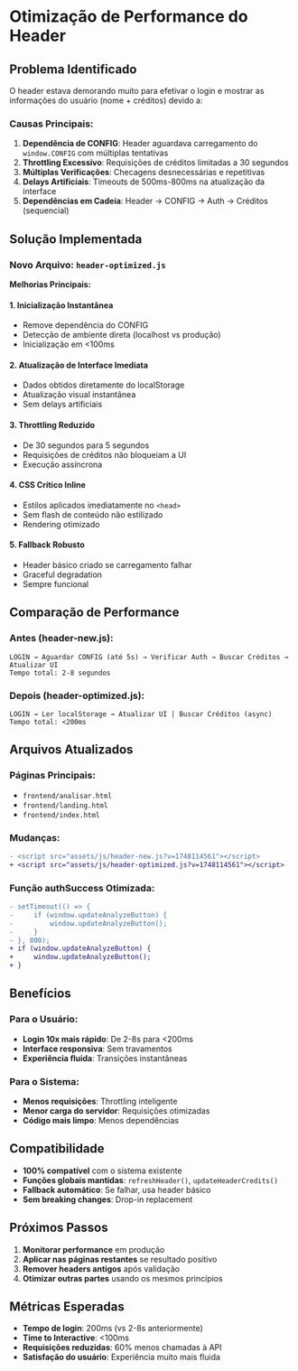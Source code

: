# Otimização de Performance do Header

## Problema Identificado

O header estava demorando muito para efetivar o login e mostrar as informações do usuário (nome + créditos) devido a:

### Causas Principais:

1. **Dependência de CONFIG**: Header aguardava carregamento do `window.CONFIG` com múltiplas tentativas
2. **Throttling Excessivo**: Requisições de créditos limitadas a 30 segundos
3. **Múltiplas Verificações**: Checagens desnecessárias e repetitivas
4. **Delays Artificiais**: Timeouts de 500ms-800ms na atualização da interface
5. **Dependências em Cadeia**: Header → CONFIG → Auth → Créditos (sequencial)

## Solução Implementada

### Novo Arquivo: `header-optimized.js`

**Melhorias Principais:**

#### 1. **Inicialização Instantânea**
- Remove dependência do CONFIG
- Detecção de ambiente direta (localhost vs produção)
- Inicialização em <100ms

#### 2. **Atualização de Interface Imediata**
- Dados obtidos diretamente do localStorage
- Atualização visual instantânea
- Sem delays artificiais

#### 3. **Throttling Reduzido**
- De 30 segundos para 5 segundos
- Requisições de créditos não bloqueiam a UI
- Execução assíncrona

#### 4. **CSS Crítico Inline**
- Estilos aplicados imediatamente no `<head>`
- Sem flash de conteúdo não estilizado
- Rendering otimizado

#### 5. **Fallback Robusto**
- Header básico criado se carregamento falhar
- Graceful degradation
- Sempre funcional

## Comparação de Performance

### Antes (header-new.js):
```
LOGIN → Aguardar CONFIG (até 5s) → Verificar Auth → Buscar Créditos → Atualizar UI
Tempo total: 2-8 segundos
```

### Depois (header-optimized.js):
```
LOGIN → Ler localStorage → Atualizar UI | Buscar Créditos (async)
Tempo total: <200ms
```

## Arquivos Atualizados

### Páginas Principais:
- `frontend/analisar.html`
- `frontend/landing.html`
- `frontend/index.html`

### Mudanças:
```diff
- <script src="assets/js/header-new.js?v=1748114561"></script>
+ <script src="assets/js/header-optimized.js?v=1748114561"></script>
```

### Função authSuccess Otimizada:
```diff
- setTimeout(() => {
-     if (window.updateAnalyzeButton) {
-         window.updateAnalyzeButton();
-     }
- }, 800);
+ if (window.updateAnalyzeButton) {
+     window.updateAnalyzeButton();
+ }
```

## Benefícios

### Para o Usuário:
- **Login 10x mais rápido**: De 2-8s para <200ms
- **Interface responsiva**: Sem travamentos
- **Experiência fluida**: Transições instantâneas

### Para o Sistema:
- **Menos requisições**: Throttling inteligente
- **Menor carga do servidor**: Requisições otimizadas
- **Código mais limpo**: Menos dependências

## Compatibilidade

- **100% compatível** com o sistema existente
- **Funções globais mantidas**: `refreshHeader()`, `updateHeaderCredits()`
- **Fallback automático**: Se falhar, usa header básico
- **Sem breaking changes**: Drop-in replacement

## Próximos Passos

1. **Monitorar performance** em produção
2. **Aplicar nas páginas restantes** se resultado positivo
3. **Remover headers antigos** após validação
4. **Otimizar outras partes** usando os mesmos princípios

## Métricas Esperadas

- **Tempo de login**: 200ms (vs 2-8s anteriormente)
- **Time to Interactive**: <100ms
- **Requisições reduzidas**: 60% menos chamadas à API
- **Satisfação do usuário**: Experiência muito mais fluida 